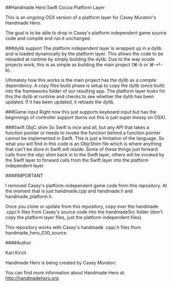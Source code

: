 ##Handmade Hero Swift Cocoa Platform Layer

This is an ongoing OSX version of a platform layer for Casey Muratori's Handmade Hero.

The goal is to be able to drop in Casey's platform independent game source code and compile and run it unchanged.

###dylib support
The platform independent layer is wrapped up in a dylib and is loaded dynamically by the platform layer. This allows the code to be reloaded at runtime by simply building the dylib. Due to the way xcode projects work, this is as simple as building the main project (⌘-b or ⌘-⏎-b).

Ultimately how this works is the main project has the dylib as a compile dependency. A copy files build phase is setup to copy the dylib (once built) into the frameworks folder of our resulting app. The platform layer looks for this the dylib at runtime and checks to see whether the dylib has been updated. If it has been updated, it reloads the dylib.

###Game input
Right now this just supports keyboard input but has the beginnings of controller support (turns out this is just super messy on OSX).

###Swift ObjC shim
So Swift is nice and all, but any API that takes a function pointer or needs to invoke the function behind a function pointer cannot be implemented in Swift. This is just a limitation of the language. So what you will find in this code is an ObjcShim file which is where anything that can't be done in Swift will reside. Some of these things just forward calls from the objc shim back in to the Swift layer, others will be invoked by the Swift layer to forward calls from the Swift layer into the platform independent layer.

####IMPORTANT

I removed Casey's platform-independent game code from this repository. At the moment that is just handmade.cpp and handmade.h and handmade_platform.h.

Once you clone or update from this repository, copy over the handmade .cpp/.h files from Casey's source code into the handmadeSrc folder (don't copy the platform layer files, just the platform independent files).

This repository works with Casey's handmade .cpp/.h files from handmade_hero_030_source.

####Author

Karl Kirch

Handmade Hero is being created by Casey Muratori.

You can find more information about Handmade Hero at: http://handmadehero.org

